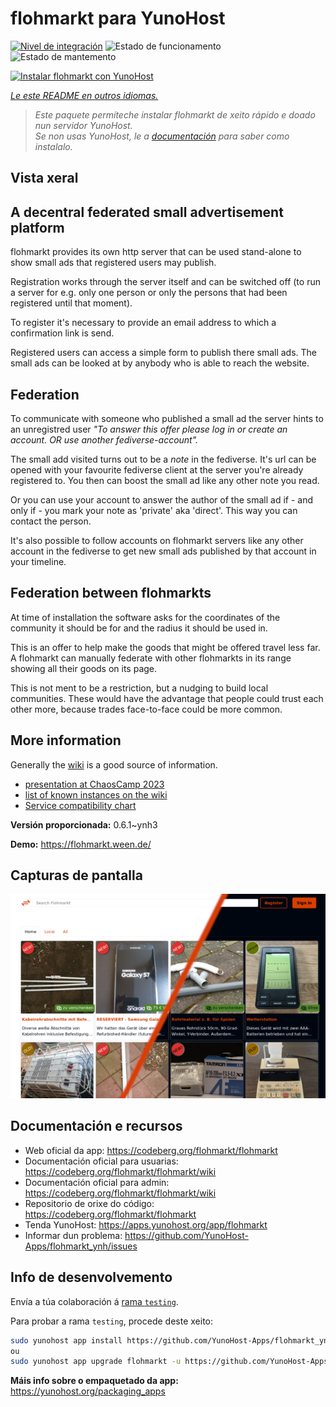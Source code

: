 <!--
NOTA: Este README foi creado automáticamente por <https://github.com/YunoHost/apps/tree/master/tools/readme_generator>
NON debe editarse manualmente.
-->

# flohmarkt para YunoHost

[![Nivel de integración](https://apps.yunohost.org/badge/integration/flohmarkt)](https://ci-apps.yunohost.org/ci/apps/flohmarkt/)
![Estado de funcionamento](https://apps.yunohost.org/badge/state/flohmarkt)
![Estado de mantemento](https://apps.yunohost.org/badge/maintained/flohmarkt)

[![Instalar flohmarkt con YunoHost](https://install-app.yunohost.org/install-with-yunohost.svg)](https://install-app.yunohost.org/?app=flohmarkt)

*[Le este README en outros idiomas.](./ALL_README.md)*

> *Este paquete permíteche instalar flohmarkt de xeito rápido e doado nun servidor YunoHost.*  
> *Se non usas YunoHost, le a [documentación](https://yunohost.org/install) para saber como instalalo.*

## Vista xeral

## A decentral federated small advertisement platform

flohmarkt provides its own http server that can be used stand-alone to show small ads that registered users may publish. 

Registration works through the server itself and can be switched off (to run a server for e.g. only one person or only the persons that had been registered until that moment).

To register it's necessary to provide an email address to which a confirmation link is send.

Registered users can access a simple form to publish there small ads. The small ads can be looked at by anybody who is able to reach the website.

## Federation

To communicate with someone who published a small ad the server hints to an unregistred user _"To answer this offer please log in or create an account. OR use another fediverse-account"._

The small add visited turns out to be a _note_ in the fediverse. It's url can be opened with your favourite fediverse client at the server you're already registered to. You then can boost the small ad like any other note you read.

Or you can use your account to answer the author of the small ad if - and only if - you mark your note as 'private' aka 'direct'. This way you can contact the person.

It's also possible to follow accounts on flohmarkt servers like any other account in the fediverse to get new small ads published by that account in your timeline.

## Federation between flohmarkts

At time of installation the software asks for the coordinates of the community it should be for and the radius it should be used in.

This is an offer to help make the goods that might be offered travel less far. A flohmarkt can manually federate with other flohmarkts in its range showing all their goods on its page.

This is not ment to be a restriction, but a nudging to build local communities. These would have the advantage that people could trust each other more, because trades face-to-face could be more common.

## More information

Generally the [wiki](https://codeberg.org/flohmarkt/flohmarkt/wiki) is a good source of information.

* [presentation at ChaosCamp 2023](https://media.ccc.de/v/camp2023-57168-flohmarkt#l=eng&t=213)
* [list of known instances on the wiki](https://codeberg.org/flohmarkt/flohmarkt/wiki/flohmarkt-instances)
* [Service compatibility chart](https://codeberg.org/flohmarkt/flohmarkt/wiki/Service-compatibility-chart)


**Versión proporcionada:** 0.6.1~ynh3

**Demo:** <https://flohmarkt.ween.de/>

## Capturas de pantalla

![Captura de pantalla de flohmarkt](./doc/screenshots/screenshot.png)

## Documentación e recursos

- Web oficial da app: <https://codeberg.org/flohmarkt/flohmarkt>
- Documentación oficial para usuarias: <https://codeberg.org/flohmarkt/flohmarkt/wiki>
- Documentación oficial para admin: <https://codeberg.org/flohmarkt/flohmarkt/wiki>
- Repositorio de orixe do código: <https://codeberg.org/flohmarkt/flohmarkt>
- Tenda YunoHost: <https://apps.yunohost.org/app/flohmarkt>
- Informar dun problema: <https://github.com/YunoHost-Apps/flohmarkt_ynh/issues>

## Info de desenvolvemento

Envía a túa colaboración á [rama `testing`](https://github.com/YunoHost-Apps/flohmarkt_ynh/tree/testing).

Para probar a rama `testing`, procede deste xeito:

```bash
sudo yunohost app install https://github.com/YunoHost-Apps/flohmarkt_ynh/tree/testing --debug
ou
sudo yunohost app upgrade flohmarkt -u https://github.com/YunoHost-Apps/flohmarkt_ynh/tree/testing --debug
```

**Máis info sobre o empaquetado da app:** <https://yunohost.org/packaging_apps>
